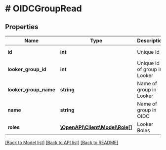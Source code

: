 # # OIDCGroupRead

## Properties

Name | Type | Description | Notes
------------ | ------------- | ------------- | -------------
**id** | **int** | Unique Id | [optional] [readonly]
**looker_group_id** | **int** | Unique Id of group in Looker | [optional] [readonly]
**looker_group_name** | **string** | Name of group in Looker | [optional] [readonly]
**name** | **string** | Name of group in OIDC | [optional] [readonly]
**roles** | [**\OpenAPI\Client\Model\Role[]**](Role.md) | Looker Roles | [optional] [readonly]

[[Back to Model list]](../../README.md#models) [[Back to API list]](../../README.md#endpoints) [[Back to README]](../../README.md)
